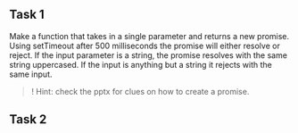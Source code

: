 ## Task 1

Make a function that takes in a single parameter and returns
a new promise.
Using setTimeout after 500 milliseconds the promise will either
resolve or reject. If the input parameter is a string, the promise
resolves with the same string uppercased. If the input is anything
but a string it rejects with the same input.

> ! Hint: check the pptx for clues on how to create a promise.

## Task 2
